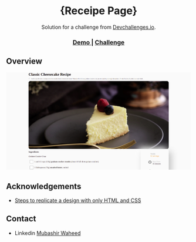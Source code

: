 <!-- Please update value in the {}  -->

<h1 align="center">{Receipe Page}</h1>

<div align="center">
   Solution for a challenge from  <a href="http://devchallenges.io" target="_blank">Devchallenges.io</a>.
</div>

<div align="center">
  <h3>
    <a href="https://mubashirwaheed.github.io/Recipe-page/">
      Demo
    </a>
    <span> | </span>
    <a href="https://devchallenges.io/challenges/OEKdUZ6xs0h99C38XVht">
      Challenge
    </a>
  </h3>
</div>


## Overview

![screenshot](./desktop.png)

## Acknowledgements
- [Steps to replicate a design with only HTML and CSS](https://devchallenges-blogs.web.app/how-to-replicate-design/)


## Contact

- Linkedin [Mubashir Waheed](https://www.linkedin.com/in/mubashirwaheed/)
